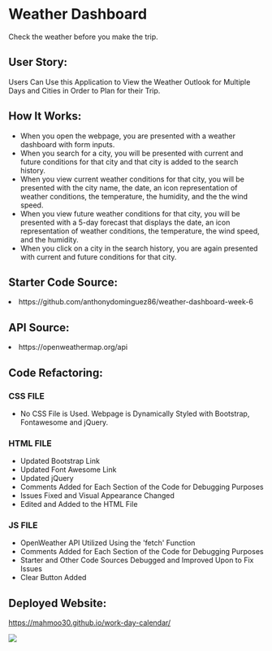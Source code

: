# Weather Dashboard
Check the weather before you make the trip.

## User Story:
Users Can Use this Application to View the Weather Outlook for Multiple Days and Cities in Order to Plan for their Trip.

## How It Works:
- When you open the webpage, you are presented with a weather dashboard with form inputs.
- When you search for a city, you will be presented with current and future conditions for that city and that city is added to the search history.
- When you view current weather conditions for that city, you will be presented with the city name, the date, an icon representation of weather conditions, the temperature, the humidity, and the the wind speed.
- When you view future weather conditions for that city, you will be presented with a 5-day forecast that displays the date, an icon representation of weather conditions, the temperature, the wind speed, and the humidity.
- When you click on a city in the search history, you are again presented with current and future conditions for that city.

## Starter Code Source:
<li> https://github.com/anthonydominguez86/weather-dashboard-week-6

## API Source:
<li> https://openweathermap.org/api

## Code Refactoring:
### CSS FILE 
- No CSS File is Used. Webpage is Dynamically Styled with Bootstrap, Fontawesome and jQuery.
### HTML FILE
- Updated Bootstrap Link
- Updated Font Awesome Link
- Updated jQuery
- Comments Added for Each Section of the Code for Debugging Purposes
- Issues Fixed and Visual Appearance Changed
- Edited and Added to the HTML File
### JS FILE
- OpenWeather API Utilized Using the 'fetch' Function
- Comments Added for Each Section of the Code for Debugging Purposes
- Starter and Other Code Sources Debugged and Improved Upon to Fix Issues
- Clear Button Added

## Deployed Website:
https://mahmoo30.github.io/work-day-calendar/
  
![](https://github.com/mahmoo30/weather-dashboard/blob/main/assets/images/webpage.gif)
